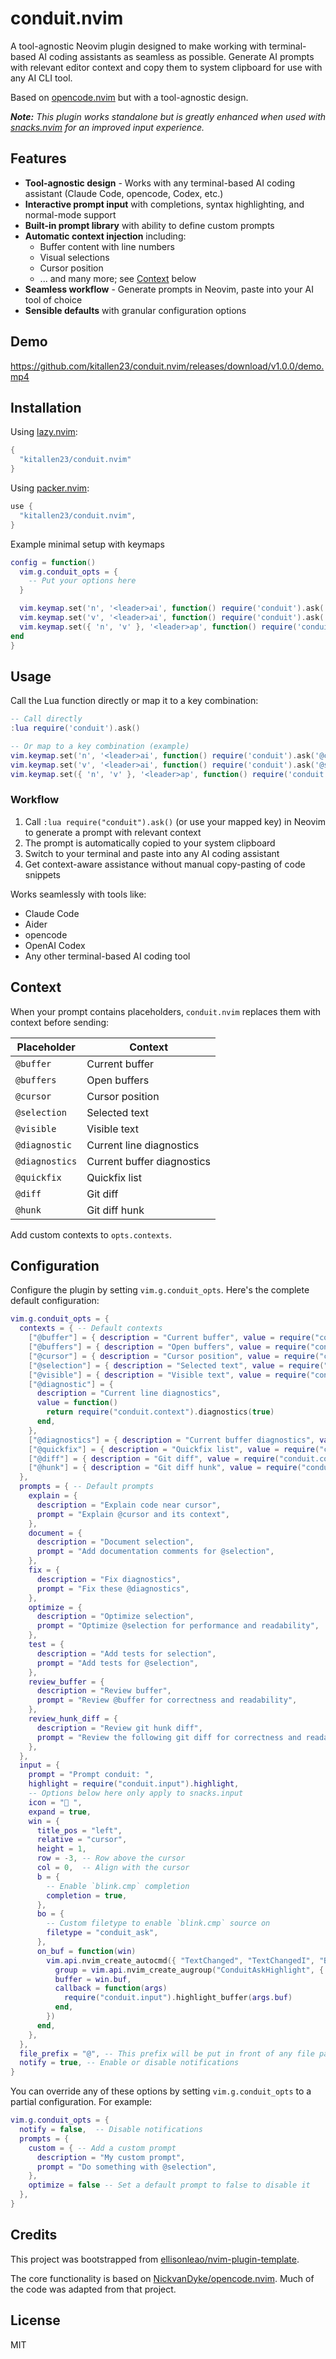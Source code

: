 # conduit.nvim

A tool-agnostic Neovim plugin designed to make working with terminal-based AI coding assistants as seamless as possible. Generate AI prompts with relevant editor context and copy them to system clipboard for use with any AI CLI tool.

Based on [opencode.nvim](https://github.com/NickvanDyke/opencode.nvim) but with a tool-agnostic design.

***Note:** This plugin works standalone but is greatly enhanced when used with [snacks.nvim](https://github.com/folke/snacks.nvim) for an improved input experience.*

## Features

- **Tool-agnostic design** - Works with any terminal-based AI coding assistant (Claude Code, opencode, Codex, etc.)
- **Interactive prompt input** with completions, syntax highlighting, and normal-mode support
- **Built-in prompt library** with ability to define custom prompts
- **Automatic context injection** including:
  - Buffer content with line numbers
  - Visual selections
  - Cursor position
  - ... and many more; see [Context](#context) below
- **Seamless workflow** - Generate prompts in Neovim, paste into your AI tool of choice
- **Sensible defaults** with granular configuration options

## Demo

https://github.com/kitallen23/conduit.nvim/releases/download/v1.0.0/demo.mp4

## Installation

Using [lazy.nvim](https://github.com/folke/lazy.nvim):

```lua
{
  "kitallen23/conduit.nvim"
}
```

Using [packer.nvim](https://github.com/wbthomason/packer.nvim):

```lua
use {
  "kitallen23/conduit.nvim",
}
```

Example minimal setup with keymaps
```lua
config = function()
  vim.g.conduit_opts = {
    -- Put your options here
  }

  vim.keymap.set('n', '<leader>ai', function() require('conduit').ask('@cursor: ') end, { desc = 'Generate conduit prompt' })
  vim.keymap.set('v', '<leader>ai', function() require('conduit').ask('@selection: ') end, { desc = 'Generate conduit prompt about selection' })
  vim.keymap.set({ 'n', 'v' }, '<leader>ap', function() require('conduit').select() end, { desc = 'Select conduit prompt' })
end
}
```

## Usage

Call the Lua function directly or map it to a key combination:

```lua
-- Call directly
:lua require('conduit').ask()

-- Or map to a key combination (example)
vim.keymap.set('n', '<leader>ai', function() require('conduit').ask('@cursor: ') end, { desc = 'Generate conduit prompt' })
vim.keymap.set('v', '<leader>ai', function() require('conduit').ask('@selection: ') end, { desc = 'Generate conduit prompt about selection' })
vim.keymap.set({ 'n', 'v' }, '<leader>ap', function() require('conduit').select() end, { desc = 'Select conduit prompt' })
```

### Workflow

1. Call `:lua require("conduit").ask()` (or use your mapped key) in Neovim to generate a prompt with relevant context
2. The prompt is automatically copied to your system clipboard
3. Switch to your terminal and paste into any AI coding assistant
4. Get context-aware assistance without manual copy-pasting of code snippets

Works seamlessly with tools like:
- Claude Code
- Aider
- opencode
- OpenAI Codex
- Any other terminal-based AI coding tool

## Context

When your prompt contains placeholders, `conduit.nvim` replaces them with context before sending:

| Placeholder | Context |
| - | - |
| `@buffer` | Current buffer |
| `@buffers` | Open buffers |
| `@cursor` | Cursor position |
| `@selection` | Selected text |
| `@visible` | Visible text |
| `@diagnostic` | Current line diagnostics |
| `@diagnostics` | Current buffer diagnostics |
| `@quickfix` | Quickfix list |
| `@diff` | Git diff |
| `@hunk` | Git diff hunk |

Add custom contexts to `opts.contexts`.

## Configuration

Configure the plugin by setting `vim.g.conduit_opts`. Here's the complete default configuration:

```lua
vim.g.conduit_opts = {
  contexts = { -- Default contexts
    ["@buffer"] = { description = "Current buffer", value = require("conduit.context").buffer },
    ["@buffers"] = { description = "Open buffers", value = require("conduit.context").buffers },
    ["@cursor"] = { description = "Cursor position", value = require("conduit.context").cursor_position },
    ["@selection"] = { description = "Selected text", value = require("conduit.context").visual_selection },
    ["@visible"] = { description = "Visible text", value = require("conduit.context").visible_text },
    ["@diagnostic"] = {
      description = "Current line diagnostics",
      value = function()
        return require("conduit.context").diagnostics(true)
      end,
    },
    ["@diagnostics"] = { description = "Current buffer diagnostics", value = require("conduit.context").diagnostics },
    ["@quickfix"] = { description = "Quickfix list", value = require("conduit.context").quickfix },
    ["@diff"] = { description = "Git diff", value = require("conduit.context").git_diff },
    ["@hunk"] = { description = "Git diff hunk", value = require("conduit.context").git_diff_hunk },
  },
  prompts = { -- Default prompts
    explain = {
      description = "Explain code near cursor",
      prompt = "Explain @cursor and its context",
    },
    document = {
      description = "Document selection",
      prompt = "Add documentation comments for @selection",
    },
    fix = {
      description = "Fix diagnostics",
      prompt = "Fix these @diagnostics",
    },
    optimize = {
      description = "Optimize selection",
      prompt = "Optimize @selection for performance and readability",
    },
    test = {
      description = "Add tests for selection",
      prompt = "Add tests for @selection",
    },
    review_buffer = {
      description = "Review buffer",
      prompt = "Review @buffer for correctness and readability",
    },
    review_hunk_diff = {
      description = "Review git hunk diff",
      prompt = "Review the following git diff for correctness and readability:\n@hunk",
    },
  },
  input = {
    prompt = "Prompt conduit: ",
    highlight = require("conduit.input").highlight,
    -- Options below here only apply to snacks.input
    icon = "󰊠 ",
    expand = true,
    win = {
      title_pos = "left",
      relative = "cursor",
      height = 1,
      row = -3, -- Row above the cursor
      col = 0,  -- Align with the cursor
      b = {
        -- Enable `blink.cmp` completion
        completion = true,
      },
      bo = {
        -- Custom filetype to enable `blink.cmp` source on
        filetype = "conduit_ask",
      },
      on_buf = function(win)
        vim.api.nvim_create_autocmd({ "TextChanged", "TextChangedI", "BufWinEnter" }, {
          group = vim.api.nvim_create_augroup("ConduitAskHighlight", { clear = true }),
          buffer = win.buf,
          callback = function(args)
            require("conduit.input").highlight_buffer(args.buf)
          end,
        })
      end,
    },
  },
  file_prefix = "@", -- This prefix will be put in front of any file paths
  notify = true, -- Enable or disable notifications
}
```

You can override any of these options by setting `vim.g.conduit_opts` to a partial configuration. For example:

```lua
vim.g.conduit_opts = {
  notify = false,  -- Disable notifications
  prompts = {
    custom = { -- Add a custom prompt
      description = "My custom prompt",
      prompt = "Do something with @selection",
    },
    optimize = false -- Set a default prompt to false to disable it
  },
}
```

## Credits

This project was bootstrapped from [ellisonleao/nvim-plugin-template](https://github.com/ellisonleao/nvim-plugin-template).

The core functionality is based on [NickvanDyke/opencode.nvim](https://github.com/NickvanDyke/opencode.nvim). Much of the code was adapted from that project.

## License

MIT
